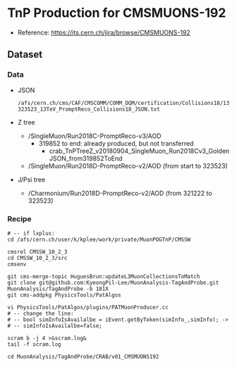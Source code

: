 # TnP Production for CMSMUONS-192

* Reference: https://its.cern.ch/jira/browse/CMSMUONS-192



## Dataset

### Data

* JSON

  ```
  /afs/cern.ch/cms/CAF/CMSCOMM/COMM_DQM/certification/Collisions18/13TeV/PromptReco/Cert_314472-323523_13TeV_PromptReco_Collisions18_JSON.txt
  ```

* Z tree

  * /SingleMuon/Run2018C-PromptReco-v3/AOD
    * 319852 to end: already produced, but not transferred
      * crab_TnPTreeZ_v20180904_SingleMuon_Run2018Cv3_GoldenJSON_from319852ToEnd
  * /SingleMuon/Run2018D-PromptReco-v2/AOD (from start to 323523)

* J/Psi tree

  * /Charmonium/Run2018D-PromptReco-v2/AOD (from 321222 to 323523)



### Recipe

```
# -- if lxplus:
cd /afs/cern.ch/user/k/kplee/work/private/MuonPOGTnP/CMSSW

cmsrel CMSSW_10_2_3
cd CMSSW_10_2_3/src
cmsenv

git cms-merge-topic HuguesBrun:updateL3MuonCollectionsToMatch
git clone git@github.com:KyeongPil-Lee/MuonAnalysis-TagAndProbe.git MuonAnalysis/TagAndProbe -b 101X
git cms-addpkg PhysicsTools/PatAlgos

vi PhysicsTools/PatAlgos/plugins/PATMuonProducer.cc
# -- change the line:
# -- bool simInfoIsAvailalbe = iEvent.getByToken(simInfo_,simInfo); ->
# -- simInfoIsAvailalbe=false;

scram b -j 4 >&scram.log&
tail -f scram.log

cd MuonAnalysis/TagAndProbe/CRAB/v01_CMSMUONS192

```

